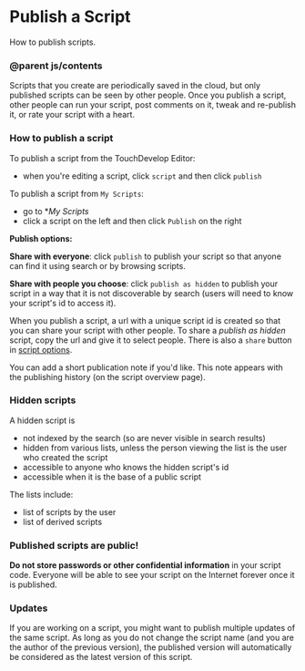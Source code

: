 # Publish a Script

How to publish scripts.

### @parent js/contents
 

Scripts that you create are periodically saved in the cloud, but only published scripts can be seen by other people. Once you publish a script, other people can run your script, post comments on it, tweak and re-publish it, or rate your script with a heart.

### How to publish a script

To publish a script from the TouchDevelop Editor:

* when you're editing a script, click `script` and then click `publish`

To publish a script from `My Scripts`:

* go to **My Scripts*
* click a script on the left and then click `Publish` on the right

**Publish options:**

**Share with everyone**: click `publish` to publish your script so that anyone can find it using search or by browsing scripts.

**Share with people you choose**: click `publish as hidden` to publish your script in a way that it is not discoverable by search (users will need to know your script's id to access it).

When you publish a script, a url with a unique script id is created so that you can  share your script with other people. To share a *publish as hidden* script, copy the url and give it to select people. There is also a `share` button in [script options](/js/editor).

You can add a short publication note if you'd like. This note appears with the publishing history (on the script overview page).

### Hidden scripts

A hidden script is

* not indexed by the search (so are never visible in search results)
* hidden from various lists, unless the person viewing the list is the user who created the script
* accessible to anyone who knows the hidden script's id
* accessible when it is the base of a public script

The lists include:

* list of scripts by the user
* list of derived scripts

### Published scripts are public!

**Do not store passwords or other confidential information** in your script code.  Everyone will be able to see your script on the Internet forever once it is published.

### Updates

If you are working on a script, you might want to publish multiple updates of the same script. As long as you do not change the script name (and you are the author of the previous version), the published version will automatically be considered as the latest version of this script.

